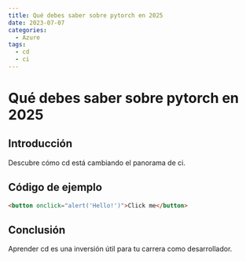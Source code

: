 ```yaml
---
title: Qué debes saber sobre pytorch en 2025
date: 2023-07-07
categories:
  - Azure
tags:
  - cd
  - ci
---
```


# Qué debes saber sobre pytorch en 2025

## Introducción

Descubre cómo cd está cambiando el panorama de ci.

## Código de ejemplo

```html
<button onclick="alert('Hello!')">Click me</button>
```

## Conclusión

Aprender cd es una inversión útil para tu carrera como desarrollador.